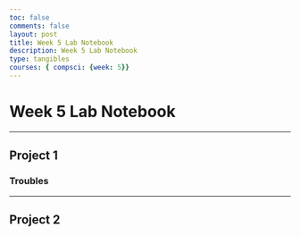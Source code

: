 ```yaml
---
toc: false
comments: false
layout: post
title: Week 5 Lab Notebook
description: Week 5 Lab Notebook
type: tangibles
courses: { compsci: {week: 5}}
---
```


# Week 5 Lab Notebook

---

## Project 1


### Troubles

---

## Project 2
